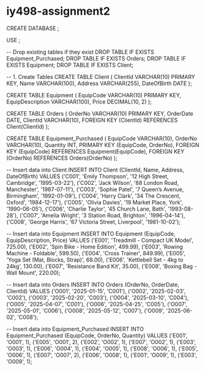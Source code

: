 # iy498-assignment2

CREATE DATABASE <YourDBName>;

USE <YourDBName>;

-- Drop existing tables if they exist
DROP TABLE IF EXISTS Equipment_Purchased;
DROP TABLE IF EXISTS Orders;
DROP TABLE IF EXISTS Equipment;
DROP TABLE IF EXISTS Client;

-- 1. Create Tables
CREATE TABLE Client (
    ClientId VARCHAR(10) PRIMARY KEY,
    Name VARCHAR(100),
    Address VARCHAR(255),
    DateOfBirth DATE
);

CREATE TABLE Equipment (
    EquipCode VARCHAR(10) PRIMARY KEY,
    EquipDescription VARCHAR(100),
    Price DECIMAL(10, 2)
);

CREATE TABLE Orders (
    OrderNo VARCHAR(10) PRIMARY KEY,
    OrderDate DATE,
    ClientId VARCHAR(10),
    FOREIGN KEY (ClientId) REFERENCES Client(ClientId)
);

CREATE TABLE Equipment_Purchased (
    EquipCode VARCHAR(10),
    OrderNo VARCHAR(10),
    Quantity INT,
    PRIMARY KEY (EquipCode, OrderNo),
    FOREIGN KEY (EquipCode) REFERENCES Equipment(EquipCode),
    FOREIGN KEY (OrderNo) REFERENCES Orders(OrderNo)
);

-- Insert data into Client
INSERT INTO Client (ClientId, Name, Address, DateOfBirth) VALUES 
('C001', 'Emily Thompson', '12 High Street, Cambridge', '1995-03-22'),
('C002', 'Jack Wilson', '88 London Road, Manchester', '1987-07-11'),
('C003', 'Sophie Patel', '7 Queen’s Avenue, Birmingham', '1992-01-09'),
('C004', 'Harry Clark', '34 The Crescent, Oxford', '1984-12-17'),
('C005', 'Olivia Davies', '19 Market Place, York', '1990-06-05'),
('C006', 'Charlie Taylor', '45 Church Lane, Bath', '1993-08-28'),
('C007', 'Amelia Wright', '3 Station Road, Brighton', '1996-04-14'),
('C008', 'George Harris', '67 Victoria Street, Liverpool', '1981-10-02');

-- Insert data into Equipment
INSERT INTO Equipment (EquipCode, EquipDescription, Price) VALUES 
('E001', 'Treadmill - Compact UK Model', 725.00),
('E002', 'Spin Bike - Home Edition', 499.99),
('E003', 'Rowing Machine - Foldable', 599.50),
('E004', 'Cross Trainer', 849.99),
('E005', 'Yoga Set (Mat, Blocks, Strap)', 68.00),
('E006', 'Kettlebell Set - 4kg to 24kg', 130.00),
('E007', 'Resistance Band Kit', 35.00),
('E008', 'Boxing Bag - Wall Mount', 220.00);

-- Insert data into Orders
INSERT INTO Orders (OrderNo, OrderDate, ClientId) VALUES 
('O001', '2025-01-15', 'C001'),
('O002', '2025-02-03', 'C002'),
('O003', '2025-02-20', 'C003'),
('O004', '2025-03-10', 'C004'),
('O005', '2025-04-07', 'C001'),
('O006', '2025-04-25', 'C005'),
('O007', '2025-05-01', 'C006'),
('O008', '2025-05-12', 'C007'),
('O009', '2025-06-02', 'C008');

-- Insert data into Equipment_Purchased
INSERT INTO Equipment_Purchased (EquipCode, OrderNo, Quantity) VALUES 
('E001', 'O001', 1),
('E005', 'O001', 2),
('E002', 'O002', 1),
('E007', 'O002', 1),
('E003', 'O003', 1),
('E006', 'O004', 1),
('E004', 'O005', 1),
('E008', 'O006', 1),
('E005', 'O006', 1),
('E007', 'O007', 2),
('E006', 'O008', 1),
('E001', 'O009', 1),
('E003', 'O009', 1);
